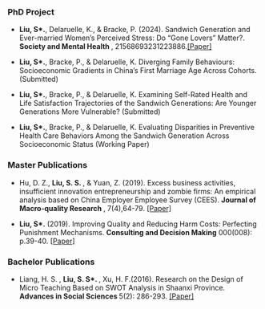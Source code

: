 ### PhD Project

- <strong>Liu, S*.</strong>, Delaruelle, K., & Bracke, P. (2024). Sandwich Generation and Ever-married Women’s Perceived Stress: Do “Gone Lovers” Matter?.<strong> Society and Mental Health </strong>, 21568693231223886.[[Paper]](https://doi.org/10.1177/21568693231223886)

- <strong>Liu, S*.</strong>, Bracke, P., & Delaruelle, K. Diverging Family Behaviours: Socioeconomic Gradients in China’s First Marriage Age Across Cohorts. (Submitted)

- <strong>Liu, S*.</strong>, Bracke, P., & Delaruelle, K. Examining Self-Rated Health and Life Satisfaction Trajectories of the Sandwich Generations: Are Younger Generations More Vulnerable? (Submitted)

- <strong>Liu, S*.</strong>, Bracke, P., & Delaruelle, K. Evaluating Disparities in Preventive Health Care Behaviors Among the Sandwich Generation Across Socioeconomic Status (Working Paper)

### Master Publications 

- Hu, D. Z., <strong> Liu, S. S. </strong>, & Yuan, Z. (2019). Excess business activities, insufficient innovation entrepreneurship and zombie firms: An empirical analysis based on China Employer Employee Survey (CEES). <strong> Journal of Macro‐quality Research </strong>, 7(4),64-79. [[Paper]](https://scholar.google.com/citations?view_op=view_citation&hl=en&user=QixTVvQAAAAJ&citation_for_view=QixTVvQAAAAJ:d1gkVwhDpl0C)

- <strong>Liu, S*.</strong> (2019). Improving Quality and Reducing Harm Costs: Perfecting Punishment Mechanisms. <strong> Consulting and Decision Making</strong> 000(008): p.39-40. [[Paper]](https://scholar.google.com/citations?view_op=view_citation&hl=en&user=QixTVvQAAAAJ&citation_for_view=QixTVvQAAAAJ:qjMakFHDy7sC)

### Bachelor Publications 

- Liang, H. S. , <strong> Liu, S. S*. </strong>, Xu, H. F.(2016). Research on the Design of Micro Teaching Based on SWOT Analysis in Shaanxi Province. <strong> Advances in Social Sciences </strong> 5(2): 286-293. [[Paper]](https://pdf.hanspub.org/ASS20160200000_69801417.pdf)
